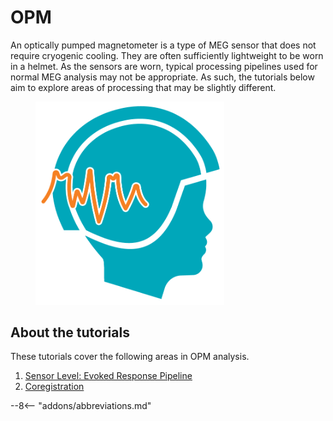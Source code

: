 # OPM 

An optically pumped magnetometer is a type of MEG sensor that does not require cryogenic cooling. They are often sufficiently lightweight to be worn in a helmet. As the sensors are worn, typical processing pipelines used for normal MEG analysis may not be appropriate. As such, the tutorials below aim to explore areas of processing that may be slightly different. 

<figure markdown>
  <div class="center">
    <img src="../../assets/figures/opm/Logo.png" style="width:80mm" />
  </div>
</figure>

## About the tutorials


These tutorials cover the following areas in OPM analysis.

1. [Sensor Level: Evoked Response Pipeline](evoked/index.md)
2. [Coregistration](coreg/index.md)


--8<-- "addons/abbreviations.md"
